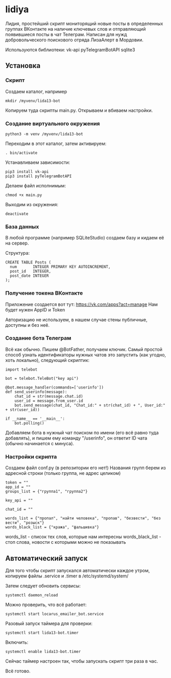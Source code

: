 # lidiya
Лидия, простейший скрипт мониторящий новые посты в определенных группах ВКонтакте на наличие ключевых слов и отправляющий появившиеся посты в чат Телеграм.
Написан для нужд добровольческого поискового отряда ЛизаАлерт в Мордовии.

Используются библиотеки:
vk-api
pyTelegramBotAPI
sqlite3

## Установка

### Скрипт

Создаем каталог, например 
```
mkdir /myvenv/lida13-bot
```
Копируем туда скрипты main.py.
Открываем и вбиваем настройки.


### Создание виртуального окружения
```
python3 -m venv /myvenv/lida13-bot
```

Переходим в этот каталог, затем активируем:
```
. bin/activate
```

Устанавливаем зависимости:
```
pip3 install vk-api
pip3 install pyTelegramBotAPI
```

Делаем файл исполнимым:
```
chmod +x main.py
```

Выходим из окружения:
```
deactivate
```

### База данных
В любой программе (например SQLiteStudio) создаем базу и кидаем её на сервер.

Структура:
```
CREATE TABLE Posts (
  num       INTEGER PRIMARY KEY AUTOINCREMENT,
  post_id   INTEGER,
  post_date INTEGER
);
```

### Получение токена ВКонтакте
Приложение создается вот тут: https://vk.com/apps?act=manage
Нам будет нужен AppID и Token

Авторизацию не используем, в нашем случае стены публичные, доступны и без неё.

### Создание бота Телеграм
Всё как обычно. Пишем @BotFather, получаем ключик.
Самый простой способ узнать идентификаторы нужных чатов это запустить (как угодно, хоть локально), следующий скриптик:
```
import telebot

bot = telebot.TeleBot("key api")

@bot.message_handler(commands=['userinfo'])
def send_userinfo(message):
    chat_id = str(message.chat.id)
    user_id = message.from_user.id
    bot.send_message(chat_id, "Chat_id:" + str(chat_id) + ", User_id:" + str(user_id))

if __name__ == '__main__':
    bot.polling()
```
Добавляем бота в нужный чат поиском по имени (его всё равно туда добавлять), и пишем ему команду "/userinfo", он ответит ID чата (обычно начинается с минуса).


### Настройки скрипта
Создаем файл conf.py (в репозитории его нет!)
Названия групп берем из адресной строки (только группа, не адрес целиком)

```
token = ""
app_id = ""
groups_list = {"группа1", "группа2"}

key_api = ""

chat_id = ""

words_list = {"пропал", "найти человека", "пропав", "безвести", "без вести", "розыск"}
words_black_list = {"кража", "фальшивка"}
```

words_list - список тех слов, которые нам интересны
words_black_list - стоп слова, новости с которыми можно не показывать


## Автоматический запуск

Для того чтобы скрипт запускался автоматически каждое утром,
копируем файлы .service и .timer в /etc/systemd/system/

Затем следует обновить сервисы:
```
systemctl daemon_reload
```

Можно проверить, что всё работает:
```
systemctl start locarus_emailer_bot.service
```

Разовый запуск таймера для проверки:
```
systemctl start lida13-bot.timer
```

Включить:
```
systemctl enable lida13-bot.timer
```

Сейчас таймер настроен так, чтобы запускать скрипт три раза в час.

Всё готово. 
